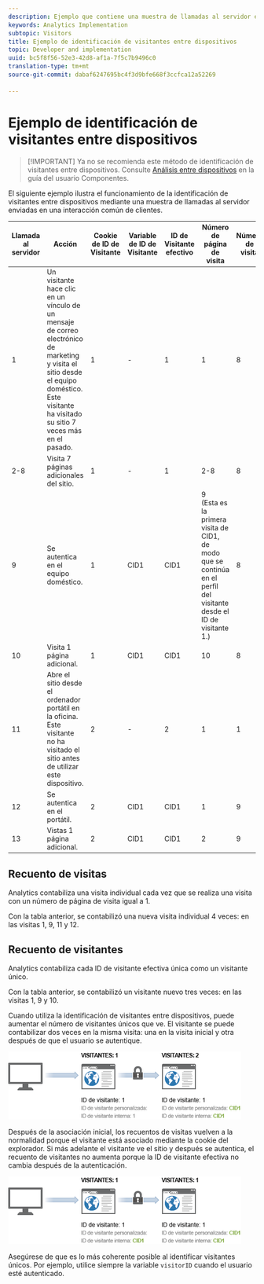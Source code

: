 ```yaml
---
description: Ejemplo que contiene una muestra de llamadas al servidor enviadas en una interacción de cliente habitual.
keywords: Analytics Implementation
subtopic: Visitors
title: Ejemplo de identificación de visitantes entre dispositivos
topic: Developer and implementation
uuid: bc5f8f56-52e3-42d8-af1a-7f5c7b9496c0
translation-type: tm+mt
source-git-commit: dabaf6247695bc4f3d9bfe668f3ccfca12a52269

---
```



# Ejemplo de identificación de visitantes entre dispositivos

>[!IMPORTANT] Ya no se recomienda este método de identificación de visitantes entre dispositivos. Consulte [Análisis entre dispositivos](/help/components/cda/cda-home.md) en la guía del usuario Componentes.

El siguiente ejemplo ilustra el funcionamiento de la identificación de visitantes entre dispositivos mediante una muestra de llamadas al servidor enviadas en una interacción común de clientes.

| Llamada al servidor | Acción | Cookie de ID de Visitante | Variable de ID de Visitante | ID de Visitante efectivo | Número de página de visita | Número de visita |
|--- |--- |--- |--- |--- |--- |--- |
| 1 | Un visitante hace clic en un vínculo de un mensaje de correo electrónico de marketing y visita el sitio desde el equipo doméstico. Este visitante ha visitado su sitio 7 veces más en el pasado. | 1 | - | 1 | 1 | 8 |
| 2-8 | Visita 7 páginas adicionales del sitio. | 1 | - | 1 | 2-8 | 8 |
| 9 | Se autentica en el equipo doméstico. | 1 | CID1 | CID1 | 9 <br>(Esta es la primera visita de CID1, de modo que se continúa en el perfil del visitante desde el ID de visitante 1.) | 8 |
| 10 | Visita 1 página adicional. | 1 | CID1 | CID1 | 10 | 8 |
| 11 | Abre el sitio desde el ordenador portátil en la oficina. Este visitante no ha visitado el sitio antes de utilizar este dispositivo. | 2 | - | 2 | 1 | 1 |
| 12 | Se autentica en el portátil. | 2 | CID1 | CID1 | 1 | 9 |
| 13 | Vistas 1 página adicional. | 2 | CID1 | CID1 | 2 | 9 |

## Recuento de visitas

Analytics contabiliza una visita individual cada vez que se realiza una visita con un número de página de visita igual a 1.

Con la tabla anterior, se contabilizó una nueva visita individual 4 veces: en las visitas 1, 9, 11 y 12.

## Recuento de visitantes

Analytics contabiliza cada ID de visitante efectiva única como un visitante único.

Con la tabla anterior, se contabilizó un visitante nuevo tres veces: en las visitas 1, 9 y 10.

Cuando utiliza la identificación de visitantes entre dispositivos, puede aumentar el número de visitantes únicos que ve. El visitante se puede contabilizar dos veces en la misma visita: una en la visita inicial y otra después de que el usuario se autentique.

![](assets/visitors.png)

Después de la asociación inicial, los recuentos de visitas vuelven a la normalidad porque el visitante está asociado mediante la cookie del explorador. Si más adelante el visitante ve el sitio y después se autentica, el recuento de visitantes no aumenta porque la ID de visitante efectiva no cambia después de la autenticación.

![](assets/visitors_2.png)

Asegúrese de que es lo más coherente posible al identificar visitantes únicos. Por ejemplo, utilice siempre la variable `visitorID` cuando el usuario esté autenticado.
